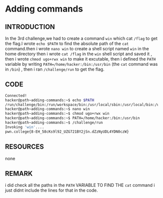 # Adding commands
## INTRODUCTION
In the 3rd challenge,we had to create a command `win` which cat `/flag` to get the flag.I wrote `echo $PATH` to find the absolute path of the `cat` command.then i wrote
`nano win` to create a shell script named `win` in the home directory then i wrote `cat /flag` in the `win` shell script and saved it , then i wrote `chmod ugo+rwx win` to make it excutable, then i defined the `PATH` variable by writing 
`PATH=/home/hacker:/bin:/usr/bin` (the `cat` command was in `/bin`) , then i ran `/challenge/run` to get the flag.
## CODE
```bash
Connected!
hacker@path~adding-commands:~$ echo $PATH
/run/challenge/bin:/run/workspace/bin:/usr/local/sbin:/usr/local/bin:/usr/sbin:/usr/bin:/sbin:/bin
hacker@path~adding-commands:~$ nano win
hacker@path~adding-commands:~$ chmod ugo+rwx win
hacker@path~adding-commands:~$ PATH=/home/hacker:/bin:/usr/bin
hacker@path~adding-commands:~$ /challenge/run
Invoking 'win'....
pwn.college{8-EH_58cKs9l92_UZG721BY2jSn.dZzNyUDL4YDN0czW}
```
## RESOURCES
none
## REMARK
i did check all the paths in the `PATH` VARIABLE TO FIND THE `cat` command i just didnt include the lines for that in the code.
